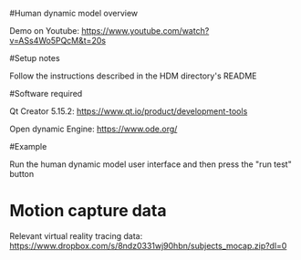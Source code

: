 
#Human dynamic model overview

Demo on Youtube: https://www.youtube.com/watch?v=ASs4Wo5PQcM&t=20s


#Setup notes

Follow the instructions described in the HDM directory's README


#Software required

Qt Creator 5.15.2: https://www.qt.io/product/development-tools

Open dynamic Engine: https://www.ode.org/


#Example

Run the human dynamic model user interface and then press the "run test" button

# Motion capture data
Relevant virtual reality tracing data: https://www.dropbox.com/s/8ndz0331wj90hbn/subjects_mocap.zip?dl=0

